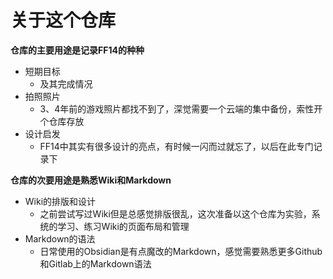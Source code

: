 
# 关于这个仓库

**仓库的主要用途是记录FF14的种种**

- 短期目标
  - 及其完成情况
- 拍照照片
  - 3、4年前的游戏照片都找不到了，深觉需要一个云端的集中备份，索性开个仓库存放
- 设计启发
  - FF14中其实有很多设计的亮点，有时候一闪而过就忘了，以后在此专门记录下

**仓库的次要用途是熟悉Wiki和Markdown**

- Wiki的排版和设计
  - 之前尝试写过Wiki但是总感觉排版很乱，这次准备以这个仓库为实验，系统的学习、练习Wiki的页面布局和管理
- Markdown的语法
  - 日常使用的Obsidian是有点魔改的Markdown，感觉需要熟悉更多Github和Gitlab上的Markdown语法



